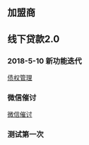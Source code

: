 ## 加盟商

## 线下贷款2.0

### 2018-5-10 新功能迭代
[债权管理](https://gitee.com/zhaoyongle/jmeter/tree/master//线下贷款2.0/债券管理)

### 微信催讨
[微信催讨](https://gitee.com/zhaoyongle/jmeter/tree/master/微信催讨)

### 测试第一次